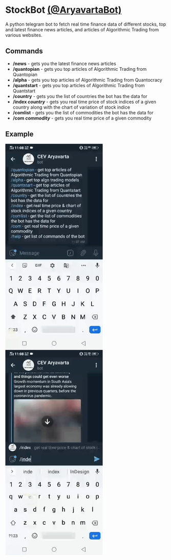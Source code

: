 # StockBot [(@AryavartaBot)](https://t.me/AryavartaBot)
A python telegram bot to fetch real time finance data of different stocks, top and latest finance news articles, and articles of Algorithmic Trading from various websites.

## Commands
- **/news** - gets you the latest finance news articles
- **/quantopian** - gets you top articles of Algorithmic Trading from Quantopian
- **/alpha** - gets you top articles of Algorithmic Trading from Quantocracy
- **/quantstart** - gets you top articles of Algorithmic Trading from Quantstart
- **/country** - gets you the list of countries the bot has the data for
- **/index *country*** - gets you real time price of stock indices of a given country along with the chart of variation of stock indice
- **/comlist** - gets you the list of commodities the bot has the data for
- **/com *commodity*** - gets you real time price of a given commodity

## Example

                                                  
![Bot 2](/img/bot2.gif)                                                ![Bot 1](/img/bot1.gif)


